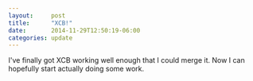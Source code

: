 ```yaml
---
layout:     post
title:      "XCB!"
date:       2014-11-29T12:50:19-06:00
categories: update
---
```


I've finally got XCB working well enough that I could merge it. Now I can hopefully start actually doing some work.

